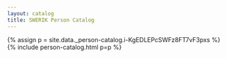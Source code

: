 ```yaml
---
layout: catalog
title: SWERIK Person Catalog
---
```

{% assign p = site.data._person-catalog.i-KgEDLEPcSWFz8FT7vF3pxs %}
{% include person-catalog.html p=p %}

